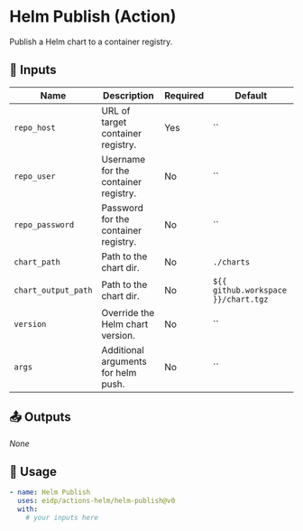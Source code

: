 <!-- NOTE: This file's contents are automatically generated. Do not edit manually. -->
# Helm Publish (Action)

Publish a Helm chart to a container registry.

## 🔧 Inputs

|        Name       |             Description            |Required|              Default              |
|-------------------|------------------------------------|--------|-----------------------------------|
|    `repo_host`    |  URL of target container registry. |   Yes  |                 ``                |
|    `repo_user`    |Username for the container registry.|   No   |                 ``                |
|  `repo_password`  |Password for the container registry.|   No   |                 ``                |
|    `chart_path`   |       Path to the chart dir.       |   No   |             `./charts`            |
|`chart_output_path`|       Path to the chart dir.       |   No   |`${{ github.workspace }}/chart.tgz`|
|     `version`     |  Override the Helm chart version.  |   No   |                 ``                |
|       `args`      | Additional arguments for helm push.|   No   |                 ``                |

## 📤 Outputs

_None_

## 🚀 Usage

```yaml
- name: Helm Publish
  uses: eidp/actions-helm/helm-publish@v0
  with:
    # your inputs here
```
